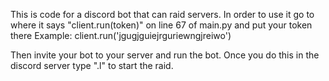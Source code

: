 This is code for a discord bot that can raid servers. 
In order to use it go to where it says "client.run(token)" on line 67 of main.py and put your token there
Example: client.run('jgugjguiejrguriewngjreiwo')

Then invite your bot to your server and run the bot.
Once you do this in the discord server type ".l" to start the raid.
